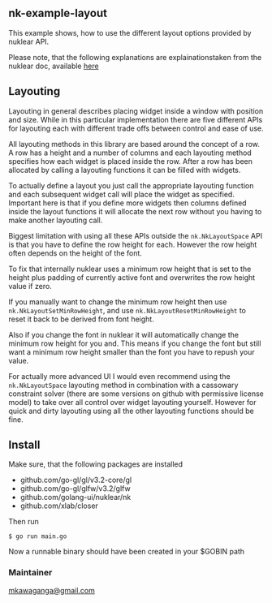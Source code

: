 ## nk-example-layout

This example shows, how to use the different layout options provided by nuklear API.

Please note, that the following explanations are explainationstaken from the nuklear doc, available [here](https://github.com/vurtun/nuklear/tree/master/doc)

## Layouting
Layouting in general describes placing widget inside a window with position and size. While in this particular implementation there are five different APIs for layouting each with different trade offs between control and ease of use.

All layouting methods in this library are based around the concept of a row. A row has a height and a number of columns and each layouting method specifies how each widget is placed inside the row. After a row has been allocated by calling a layouting functions it can be filled with widgets.

To actually define a layout you just call the appropriate layouting function and each subsequent widget call will place the widget as specified. Important here is that if you define more widgets then columns defined inside the layout functions it will allocate the next row without you having to make another layouting call. 

Biggest limitation with using all these APIs outside the `nk.NkLayoutSpace` API is that you have to define the row height for each. However the row height often depends on the height of the font.

To fix that internally nuklear uses a minimum row height that is set to the height plus padding of currently active font and overwrites the row height value if zero.

If you manually want to change the minimum row height then use `nk.NkLayoutSetMinRowHeight`, and use `nk.NkLayoutResetMinRowHeight` to reset it back to be derived from font height.

Also if you change the font in nuklear it will automatically change the minimum row height for you and. This means if you change the font but still want a minimum row height smaller than the font you have to repush your value.

For actually more advanced UI I would even recommend using the `nk.NkLayoutSpace` layouting method in combination with a cassowary constraint solver (there are some versions on github with permissive license model) to take over all control over widget layouting yourself. However for quick and dirty layouting using all the other layouting functions should be fine. 

## Install
Make sure, that the following packages are installed
  - github.com/go-gl/gl/v3.2-core/gl
  - github.com/go-gl/glfw/v3.2/glfw
  - github.com/golang-ui/nuklear/nk
  - github.com/xlab/closer

Then run
```
$ go run main.go
```
Now a runnable binary should have been created in your $GOBIN path

### Maintainer
<mkawaganga@gmail.com>
